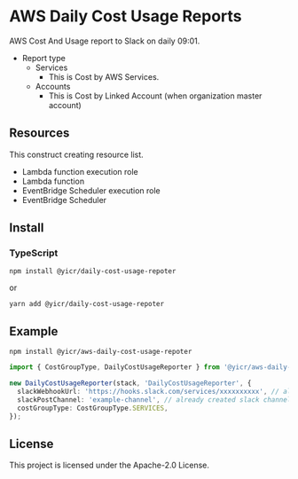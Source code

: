 # AWS Daily Cost Usage Reports

AWS Cost And Usage report to Slack on daily 09:01.
- Report type
  - Services
    - This is Cost by AWS Services.
  - Accounts
    - This is Cost by Linked Account (when organization master account)

## Resources

This construct creating resource list.

- Lambda function execution role
- Lambda function
- EventBridge Scheduler execution role
- EventBridge Scheduler

## Install

### TypeScript

```shell
npm install @yicr/daily-cost-usage-repoter
```
or
```shell
yarn add @yicr/daily-cost-usage-repoter
```

## Example

```shell
npm install @yicr/aws-daily-cost-usage-repoter
```

```typescript
import { CostGroupType, DailyCostUsageReporter } from '@yicr/aws-daily-cost-usage-repoter';

new DailyCostUsageReporter(stack, 'DailyCostUsageReporter', {
  slackWebhookUrl: 'https://hooks.slack.com/services/xxxxxxxxxx', // already created slack webhook url
  slackPostChannel: 'example-channel', // already created slack channel
  costGroupType: CostGroupType.SERVICES,
});

```

## License

This project is licensed under the Apache-2.0 License.



